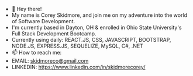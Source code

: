 - 👋 Hey there!
- My name is Corey Skidmore, and join me on my adventure into the world of Software Development.
- I'm currently based in Dayton, OH & enrolled in Ohio State University's Full Stack Development Bootcamp.
- Currently using daily: REACT.JS, CSS, JAVASCRIPT, BOOTSTRAP, NODE.JS, EXPRESS.JS, SEQUELIZE, MySQL, C#, .NET
- 📫 How to reach me: 
- EMAIL: skidmoreco@gmail.com
- LINKEDIN: https://www.linkedin.com/in/skidmorecorey/

<!---
skidmoreco/skidmoreco is a ✨ special ✨ repository because its `README.md` (this file) appears on your GitHub profile.
You can click the Preview link to take a look at your changes.
--->
